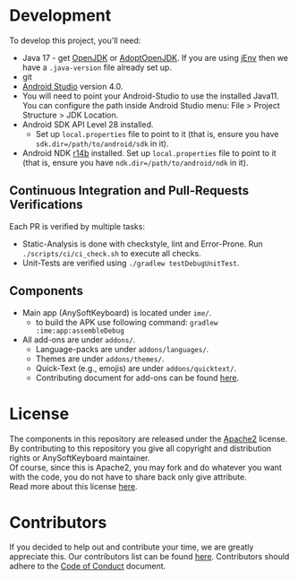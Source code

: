 # Development

To develop this project, you'll need:

- Java 17 - get [OpenJDK](https://jdk.java.net/archive/) or [AdoptOpenJDK](https://adoptopenjdk.net/releases.html?variant=openjdk17&jvmVariant=hotspot). If you are using [jEnv](https://www.jenv.be/) then we have a `.java-version` file already set up.
- git
- [Android Studio](https://developer.android.com/studio/install) version 4.0.
- You will need to point your Android-Studio to use the installed Java11. You can configure the path inside Android Studio menu: File > Project Structure > JDK Location.
- Android SDK API Level 28 installed.
  - Set up `local.properties` file to point to it (that is, ensure you have `sdk.dir=/path/to/android/sdk` in it).
- Android NDK [r14b](https://developer.android.com/ndk/downloads/older_releases.html) installed.
  Set up `local.properties` file to point to it (that is, ensure you have `ndk.dir=/path/to/android/ndk` in it).

## Continuous Integration and Pull-Requests Verifications

Each PR is verified by multiple tasks:

- Static-Analysis is done with checkstyle, lint and Error-Prone. Run `./scripts/ci/ci_check.sh` to execute all checks.
- Unit-Tests are verified using `./gradlew testDebugUnitTest`.

## Components

- Main app (AnySoftKeyboard) is located under `ime/`.
  - to build the APK use following command: `gradlew :ime:app:assembleDebug`
- All add-ons are under `addons/`.
  - Language-packs are under `addons/languages/`.
  - Themes are under `addons/themes/`.
  - Quick-Text (e.g., emojis) are under `addons/quicktext/`.
  - Contributing document for add-ons can be found [here](addons/CONTRIBUTING.md).

# License

The components in this repository are released under the [Apache2](https://www.apache.org/licenses/LICENSE-2.0) license.
By contributing to this repository you give all copyright and distribution rights or AnySoftKeyboard maintainer.<br/>
Of course, since this is Apache2, you may fork and do whatever you want with the code, you do not have to share back only give attribute.<br/>
Read more about this license [here](<https://tldrlegal.com/license/apache-license-2.0-(apache-2.0)>).

# Contributors

If you decided to help out and contribute your time, we are greatly appreciate this.
Our contributors list can be found [here](CONTRIBUTORS.md).
Contributors should adhere to the [Code of Conduct](CODE_OF_CONDUCT.md) document.
